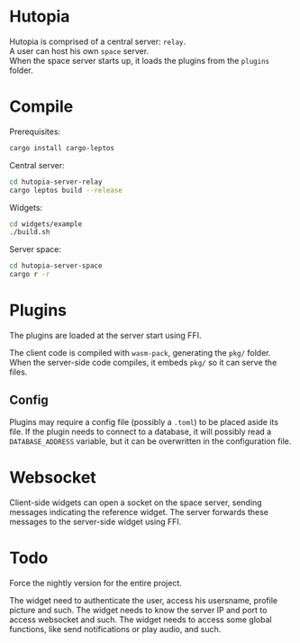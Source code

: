# Hutopia
Hutopia is comprised of a central server: `relay`. <br>
A user can host his own `space` server. <br>
When the space server starts up, it loads the plugins from the `plugins` folder.

# Compile
Prerequisites:
```bash
cargo install cargo-leptos
```
Central server:
```bash
cd hutopia-server-relay
cargo leptos build --release
```
Widgets:
```bash
cd widgets/example
./build.sh
```
Server space:
```bash
cd hutopia-server-space
cargo r -r
```

# Plugins
The plugins are loaded at the server start using FFI.

The client code is compiled with `wasm-pack`, generating the `pkg/` folder.
When the server-side code compiles, it embeds `pkg/` so it can serve the files.

## Config
Plugins may require a config file (possibly a `.toml`) to be placed aside its file.
If the plugin needs to connect to a database, it will possibly read a `DATABASE_ADDRESS`
variable, but it can be overwritten in the configuration file.

# Websocket
Client-side widgets can open a socket on the space server, sending messages indicating the reference widget. The server forwards these messages to the server-side widget using FFI.

# Todo
Force the nightly version for the entire project.

The widget need to authenticate the user, access his usersname, profile picture and such.
The widget needs to know the server IP and port to access websocket and such.
The widget needs to access some global functions, like send notifications or play audio, and such.